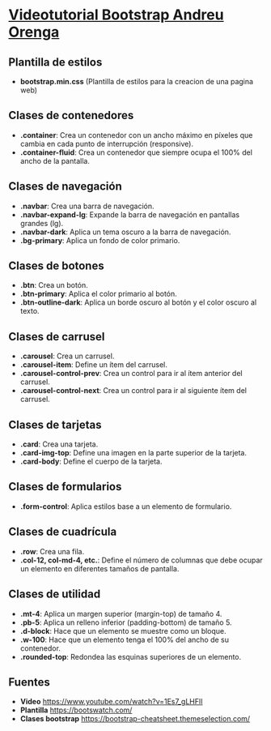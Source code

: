 
# <u> Videotutorial Bootstrap Andreu Orenga </u>



## Plantilla de estilos 
- **bootstrap.min.css** (Plantilla de estilos para la creacion de una pagina web)

## Clases de contenedores
- **.container**: Crea un contenedor con un ancho máximo en píxeles que cambia en cada punto de interrupción (responsive).
- **.container-fluid**: Crea un contenedor que siempre ocupa el 100% del ancho de la pantalla.

## Clases de navegación
- **.navbar**: Crea una barra de navegación.
- **.navbar-expand-lg**: Expande la barra de navegación en pantallas grandes (lg).
- **.navbar-dark**: Aplica un tema oscuro a la barra de navegación.
- **.bg-primary**: Aplica un fondo de color primario.

## Clases de botones
- **.btn**: Crea un botón.
- **.btn-primary**: Aplica el color primario al botón.
- **.btn-outline-dark**: Aplica un borde oscuro al botón y el color oscuro al texto.

## Clases de carrusel
- **.carousel**: Crea un carrusel.
- **.carousel-item**: Define un ítem del carrusel.
- **.carousel-control-prev**: Crea un control para ir al ítem anterior del carrusel.
- **.carousel-control-next**: Crea un control para ir al siguiente ítem del carrusel.

## Clases de tarjetas
- **.card**: Crea una tarjeta.
- **.card-img-top**: Define una imagen en la parte superior de la tarjeta.
- **.card-body**: Define el cuerpo de la tarjeta.

## Clases de formularios
- **.form-control**: Aplica estilos base a un elemento de formulario.

## Clases de cuadrícula
- **.row**: Crea una fila.
- **.col-12, col-md-4, etc.**: Define el número de columnas que debe ocupar un elemento en diferentes tamaños de pantalla.

## Clases de utilidad
- **.mt-4**: Aplica un margen superior (margin-top) de tamaño 4.
- **.pb-5**: Aplica un relleno inferior (padding-bottom) de tamaño 5.
- **.d-block**: Hace que un elemento se muestre como un bloque.
- **.w-100**: Hace que un elemento tenga el 100% del ancho de su contenedor.
- **.rounded-top**: Redondea las esquinas superiores de un elemento.

## Fuentes
- **Video** https://www.youtube.com/watch?v=1Es7_gLHFlI
- **Plantilla** https://bootswatch.com/
- **Clases bootstrap** https://bootstrap-cheatsheet.themeselection.com/

